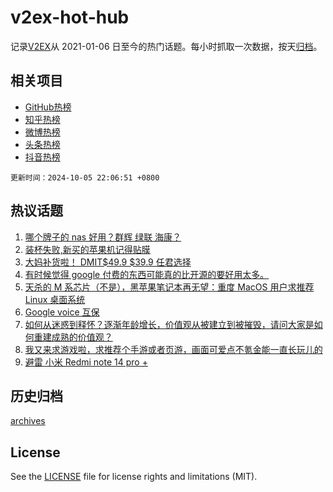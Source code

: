 # v2ex-hot-hub

 记录[V2EX](https://www.v2ex.com/)从 2021-01-06 日至今的热门话题。每小时抓取一次数据，按天[归档](archives)。
 
 ## 相关项目

- [GitHub热榜](https://github.com/snaildev/github-hot-hub)
- [知乎热榜](https://github.com/snaildev/zhihu-hot-hub)
- [微博热榜](https://github.com/snaildev/weibo-hot-hub)
- [头条热榜](https://github.com/snaildev/toutiao-hot-hub)
- [抖音热榜](https://github.com/snaildev/douyin-hot-hub)


 `更新时间：2024-10-05 22:06:51 +0800`

## 热议话题

1. [哪个牌子的 nas 好用？群辉 绿联 海康？](https://www.v2ex.com/t/1077745)
1. [装杯失败,新买的苹果机记得贴膜](https://www.v2ex.com/t/1077725)
1. [大妈补货啦！ DMIT$49.9 $39.9 任君选择](https://www.v2ex.com/t/1077726)
1. [有时候觉得 google 付费的东西可能真的比开源的要好用太多。](https://www.v2ex.com/t/1077716)
1. [天杀的 M 系芯片（不是），黑苹果笔记本再无望：重度 MacOS 用户求推荐 Linux 桌面系统](https://www.v2ex.com/t/1077705)
1. [Google voice 互保](https://www.v2ex.com/t/1077759)
1. [如何从迷惑到释怀？逐渐年龄增长，价值观从被建立到被摧毁，请问大家是如何重建成熟的价值观？](https://www.v2ex.com/t/1077747)
1. [我又来求游戏啦，求推荐个手游或者页游，画面可爱点不氪金能一直长玩儿的](https://www.v2ex.com/t/1077741)
1. [避雷 小米 Redmi note 14 pro +](https://www.v2ex.com/t/1077739)

## 历史归档

[archives](archives)

## License

See the [LICENSE](LICENSE) file for license rights and limitations (MIT).

